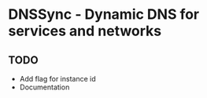 # DNSSync - Dynamic DNS for services and networks

## TODO

- Add flag for instance id
- Documentation
